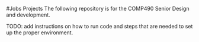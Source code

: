 #Jobs Projects
The following repository is for the COMP490 Senior Design and development.

TODO: add instructions on how to run code and steps that are needed to set up the proper environment.